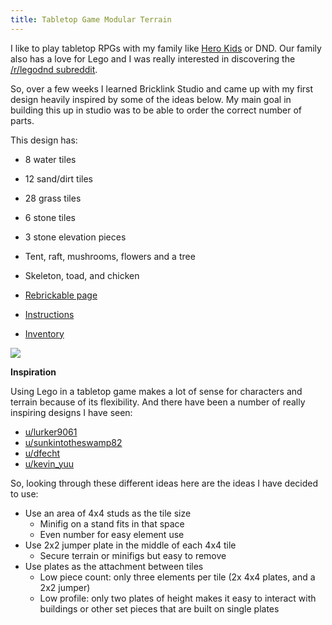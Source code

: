 ```yaml
---
title: Tabletop Game Modular Terrain
---
```


I like to play tabletop RPGs with my family like [Hero Kids](http://herokidsrpg.blogspot.com/p/hero-kids-overview.html) or DND. Our family also has a love for Lego and I was really interested in discovering the [/r/legodnd subreddit](https://reddit.com/r/legodnd).

So, over a few weeks I learned Bricklink Studio and came up with my first design heavily inspired by some of the ideas below. My main goal in building this up in studio was to be able to order the correct number of parts.

This design has:
- 8 water tiles
- 12 sand/dirt tiles
- 28 grass tiles
- 6 stone tiles
- 3 stone elevation pieces
- Tent, raft, mushrooms, flowers and a tree
- Skeleton, toad, and chicken

- [Rebrickable page](https://rebrickable.com/mocs/MOC-136127/bricktoad/haunted-shore-tabletop-game-modular-terrain-brick-toad/)
- [Instructions](/Haunted-Shore-Tabletop-Game-Modular-Terrain-Brick-Toad.pdf)
- [Inventory](/Haunted-Shore-Tabletop-Game-Modular-Terrain-Brick-Toad.xml)

![](/Haunted-Shore-Cover.png)

**Inspiration**

Using Lego in a tabletop game makes a lot of sense for characters and terrain because of its flexibility. And there have been a number of really inspiring designs I have seen:

- [u/lurker9061](https://www.reddit.com/r/legodnd/comments/z7aiod/modular_tile_system_i_built_for_dnd_contest/)
- [u/sunkintotheswamp82](https://www.reddit.com/r/legodnd/comments/z5syqc/modular_terrain_tiles_baseplates_and_elevation/)
- [u/dfecht](https://www.reddit.com/r/legodnd/comments/yuxyl1/the_party_embarks_a_modular_lego_adventure/)
- [u/kevin\_yuu](https://www.reddit.com/r/legodnd/comments/zbbrkf/dungeons_and_dragons_lego_edition/)

So, looking through these different ideas here are the ideas I have decided to use:

- Use an area of 4x4 studs as the tile size
  - Minifig on a stand fits in that space
  - Even number for easy element use
- Use 2x2 jumper plate in the middle of each 4x4 tile
  - Secure terrain or minifigs but easy to remove
- Use plates as the attachment between tiles
  - Low piece count: only three elements per tile (2x 4x4 plates, and a 2x2 jumper)
  - Low profile: only two plates of height makes it easy to interact with buildings or other set pieces that are built on single plates 